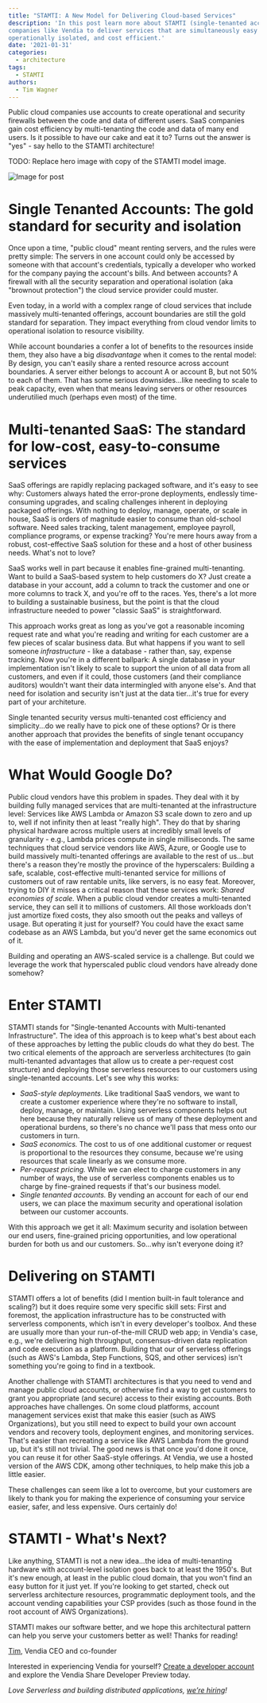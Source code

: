```yaml
---
title: "STAMTI: A New Model for Delivering Cloud-based Services"
description: 'In this post learn more about STAMTI (single-tenanted accounts on multi-tenanted infrastrucdture) and how it enables
companies like Vendia to deliver services that are simultaneously easy for customers to adopt and use while still being secure,
operationally isolated, and cost efficient.'
date: '2021-01-31'
categories:
  - architecture
tags:
  - STAMTI
authors:
  - Tim Wagner
---
```


Public cloud companies use accounts to create operational and security firewalls between the code and data of different users. SaaS companies gain cost efficiency by multi-tenanting the code and data of many end users. Is it possible to have our cake and eat it to? Turns out the answer is "yes" - say hello to the STAMTI
architecture!

TODO: Replace hero image with copy of the STAMTI model image.

![Image for post](https://miro.medium.com/max/1920/1*t4f5OdXCd8DlDaNPtn7Kdw.png)

Single Tenanted Accounts: The gold standard for security and isolation
======================================================================

Once upon a time, "public cloud" meant renting servers, and the rules were pretty simple: The servers in one account could only be accessed by someone with that account's credentials, typically a developer who worked for the company paying the account's bills. And between accounts? A firewall with all the security separation and operational isolation (aka "brownout protection") the cloud service provider could muster.

Even today, in a world with a complex range of cloud services that include massively multi-tenanted offerings, account boundaries are still the gold standard for separation. They impact everything from cloud vendor limits to operational isolation to resource visibility.

While account boundaries a confer a lot of benefits to the resources inside them, they also have a big _disadvantage_ when it comes to the rental model: By design, you can't easily share a rented resource across account boundaries. A server either belongs to account A or account B, but not 50% to each of them. That has some serious downsides...like needing to scale to peak capacity, even when that means leaving servers or other resources underutilied much (perhaps even most) of the time.

Multi-tenanted SaaS: The standard for low-cost, easy-to-consume services
========================================================================

SaaS offerings are rapidly replacing packaged software, and it's easy to see why: Customers always hated the error-prone deployments, endlessly time-consuming upgrades, and scaling challenges inherent in deploying packaged offerings. With nothing to deploy, manage, operate, or scale in house, SaaS is orders of magnitude easier to consume than old-school software. Need sales tracking, talent management, employee payroll, compliance programs, or expense tracking? You're mere hours away from a robust, cost-effective SaaS solution for these and a host of other business needs. What's not to love?

SaaS works well in part because it enables fine-grained multi-tenanting. Want to build a SaaS-based system to help customers do X? Just create a database in your account, add a column to track the customer and one or more columns to track X, and you're off to the races. Yes, there's a lot more to building a sustainable business, but the point is that the cloud infrastructure needed to power "classic SaaS" is straightforward.

This approach works great as long as you've got a reasonable incoming request rate and what you're reading and writing for each customer are a few pieces of scalar business data. But what happens if you want to sell someone _infrastructure_ - like a database - rather than, say, expense tracking.
Now you're in a different ballpark: A single database in your implementation isn't likely to scale to support the union of all data from all customers, and even if it could, those customers (and their compliance auditors) wouldn't want their data intermingled with anyone else's. And that need for isolation and security isn't just at the data tier...it's true for every part of your architeture.

Single tenanted security versus multi-tenanted cost efficiency and simplicity...do we really have to pick one of these options? Or is there another approach that provides the benefits of single tenant occupancy with the ease of implementation and deployment that SaaS enjoys?


What Would Google Do?
=====================
Public cloud vendors have this problem in spades. They deal with it by building fully managed services that are multi-tenanted at the infrastructure level: Services like AWS Lambda or Amazon S3 scale down to zero and up to, well if not infinity then at least "really high". They do that by sharing physical hardware across multiple users at incredibly small levels of granularity - e.g., Lambda prices compute in single milliseconds. The same techniques that cloud service vendors like AWS, Azure, or Google use to build massively multi-tenanted offerings are available to the rest of us...but there's a reason they're mostly the province of the hyperscalers: Building a safe, scalable, cost-effective multi-tenanted service for millions of customers out of raw rentable units, like servers, is no easy feat. Moreover, trying to DIY it misses a critical reason that these services work: _Shared economies of scale._ When a public cloud vendor creates a multi-tenanted service, they can sell it to millions of customers. All those workloads don't just amortize fixed costs, they also smooth out the peaks and valleys of usage. But operating it just for yourself? You could have the exact same codebase as an AWS Lambda, but you'd never get the same economics out of it.

Building and operating an AWS-scaled service is a challenge. But could we leverage the work that hyperscaled public cloud vendors have already done somehow?

Enter STAMTI
============
STAMTI stands for "Single-tenanted Accounts with Multi-tenanted Infrastructure". The idea of this approach is to keep what's best about each of these approaches by letting the public clouds do what they do best. The two critical elements of the approach are serverless architectures (to gain multi-tenanted advantages that allow us to create a per-request cost structure) and deploying those serverless resources to our customers using single-tenanted accounts. Let's see why this works:

* *SaaS-style deployments.* Like traditional SaaS vendors, we want to create a customer experience where they're no software to install, deploy, manage, or maintain. Using serverless components helps out here because they naturally relieve us of many of these deployment and operational burdens, so there's no chance we'll pass that mess onto our customers in turn.
* *SaaS economics.* The cost to us of one additional customer or request is proportional to the resources they consume, because we're using resources that scale linearly as we consume more.
* *Per-request pricing.* While we can elect to charge customers in any number of ways, the use of serverless components enables us to charge by fine-grained requests if that's our business model.
* *Single tenanted accounts.* By vending an account for each of our end users, we can place the maximum security and operational isolation between our customer accounts.

With this approach we get it all: Maximum security and isolation between our end users, fine-grained pricing opportunities, and low operational burden for both us and our customers. So...why isn't everyone doing it?

Delivering on STAMTI
====================
STAMTI offers a lot of benefits (did I mention built-in fault tolerance and scaling?) but it does require some very specific skill sets: First and foremost, the application infrastructure has to be constructed with serverless components, which isn't in every developer's toolbox. And these are usually more than your run-of-the-mill CRUD web app; in Vendia's case, e.g., we're delivering high throughput, consensus-driven data replication and code execution as a platform. Building that our of serverless offerings (such as AWS's Lambda, Step Functions, SQS, and other services) isn't something you're going to find in a textbook.

Another challenge with STAMTI architectures is that you need to vend and manage public cloud accounts, or otherwise find a way to get customers to grant you appropriate (and secure) access to their existing accounts. Both approaches have challenges. On some cloud platforms, account management services exist that make this easier (such as AWS Organizations), but you still need to expect to build your own account vendors and recovery tools, deployment engines, and monitoring services. That's easier than recreating a service like AWS Lambda from the ground up, but it's still not trivial. The good news is that once you'd done it once, you can reuse it for other SaaS-style offerings. At Vendia, we use a hosted version of the AWS CDK, among other techniques, to help make this job a little easier.

These challenges can seem like a lot to overcome, but your customers are likely to thank you for making the experience of consuming your service easier, safer, and less expensive. Ours certainly do!

STAMTI - What's Next?
======================

Like anything, STAMTI is not a new idea...the idea of multi-tenanting hardware with account-level isolation goes back to at least the 1950's. But it's new enough, at least in the public cloud domain, that you won't find an easy button for it just yet. If you're looking to get started, check out serverless architecture resources, programmatic deployment tools, and the account vending capabilities your CSP provides (such as those found in the root account of AWS Organizations).

STAMTI makes our software better, and we hope this architectural pattern can help you serve your customers better as well! Thanks for reading!

[Tim](https://www.linkedin.com/in/timawagner/), Vendia CEO and co-founder

Interested in experiencing Vendia for yourself? [Create a developer account](https://vendia.net/sign-up) and explore the Vendia Share Developer Preview today.

_Love Serverless and building distributed applications,_ [_we’re hiring_](http://jobs.vendia.net)_!_
